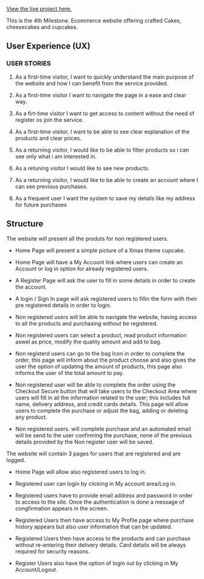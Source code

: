 [View the live project here.](https://andna5980-boutiquecake-v1.herokuapp.com/)

This is the 4th Milestone.
Ecommerce website offering crafted Cakes, cheesecakes and cupcakes.


## User Experience (UX)

### USER STORIES

1. As a first-time visitor, I want to quickly understand the main purpose of the website and how I can benefit 
    from the service provided.

2. As a first-time visitor I want to navigate the page in a ease and clear way.
    
3. As a firt-time visitor I want to get access to content without the need of register os join the service. 

4. As a first-time visitor, I want to be able to see clear explanation of the products and clear prices.

5. As a returning visitor, I would like to be able to filter products so i can see only what i am interested in.
    
6. As a retuning visitor I would like to see new products. 
    
7. As a returning visitor, I would like to be able to create an account where I can see previous purchases. 
    
8. As a frequent user I want the system to save my details like my address for future purchases
      
      
## Structure

The website will present all the produts for non registered users.

- Home Page will present a simple picture of a Xmas theme cupcake.

- Home Page will have a My Account link where users can create an Account or log in option for already registered users.

- A Register Page will ask the user to fill in some details in order to create the account.

- A login / Sign In page will ask registered users to fillin the form with their pre registered details in order to login.

- Non registered users will be able to navigate the website, having access to all the products and purchasing without be registered.

- Non registered users can select a product, read product information aswel as price, modify the quatity amount and add to bag.

- Non registerd users can go to the bag Icon in order to complete the order, this page will inform about the product choose and also gives the user the option of updating the amount of products, this page also informs the user of the total amount to pay.

- Non registered user will be able to complete the order using the Checkout Secure button that will take users to the Checkout Area where users will fill in all the information related to the user; this includes full name, delivery address, and credit cards details. This page will allow users to complete the purchase or adjust the bag, adding or deleting any product.

- Non registered users. will complete purchase and an automated email will be send to the user confirming the purchase, none of the previous details provided by the Non register user will be saved.      


The website will contain 3 pages for users that are registered and are logged.

- Home Page will allow also registered users to log in.

- Registered user can login by clicking in My account area/Log in. 

- Registered users have to provide email address and password in order to access to the site. Once the authentication is done a message of congfirmation appears in the screen.

- Registered Users then have access to My Profile page where purchase history appears but also user information that can be updated.  

- Registered Users then have access to the products and can purchase without re-entering their delivery details. Card details will be always required for security reasons.

- Register Users also have the option of login out by clicking in My Account/Logout.
